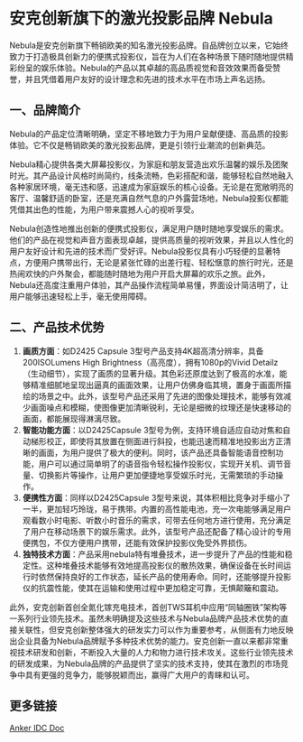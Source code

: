 # 安克创新旗下的激光投影品牌 Nebula
Nebula是安克创新旗下畅销欧美的知名激光投影品牌。自品牌创立以来，它始终致力于打造极具创新力的便携式投影仪，旨在为人们在各种场景下随时随地提供精彩纷呈的娱乐体验。Nebula的产品以其卓越的高品质视觉和音效效果而备受赞誉，并且凭借着用户友好的设计理念和先进的技术水平在市场上声名远扬。

## 一、品牌简介
Nebula的产品定位清晰明确，坚定不移地致力于为用户呈献便捷、高品质的投影体验。它不仅是畅销欧美的激光投影品牌，更是引领行业潮流的创新典范。

Nebula精心提供各类大屏幕投影仪，为家庭和朋友营造出欢乐温馨的娱乐及团聚时光。其产品设计风格时尚简约，线条流畅，色彩搭配和谐，能够轻松自然地融入各种家居环境，毫无违和感，迅速成为家庭娱乐的核心设备。无论是在宽敞明亮的客厅、温馨舒适的卧室，还是充满自然气息的户外露营场地，Nebula投影仪都能凭借其出色的性能，为用户带来震撼人心的视听享受。

Nebula创造性地推出创新的便携式投影仪，满足用户随时随地享受娱乐的需求。他们的产品在视觉和声音方面表现卓越，提供高质量的视听效果，并且以人性化的用户友好设计和先进的技术而广受好评。Nebula投影仪具有小巧轻便的显著特点，方便用户携带出行，无论是紧张忙碌的出差行程、轻松惬意的旅行时光，还是热闹欢快的户外聚会，都能随时随地为用户开启大屏幕的欢乐之旅。此外，Nebula还高度注重用户体验，其产品操作流程简单易懂，界面设计简洁明了，让用户能够迅速轻松上手，毫无使用障碍。

## 二、产品技术优势
1. **画质方面**：如D2425 Capsule 3型号产品支持4K超高清分辨率，具备200ISOLumens High Brightness（高亮度），拥有1080p的Vivid Detailz（生动细节），实现了画质的显著升级。其色彩还原度达到了极高的水准，能够精准细腻地呈现出逼真的画面效果，让用户仿佛身临其境，置身于画面所描绘的场景之中。此外，该型号产品还采用了先进的图像处理技术，能够有效减少画面噪点和模糊，使图像更加清晰锐利，无论是细微的纹理还是快速移动的画面，都能展现得淋漓尽致。
2. **智能功能方面**：以D2425Capsule 3型号为例，支持环境自适应自动对焦和自动梯形校正，即使将其放置在侧面进行斜投，也能迅速而精准地投影出方正清晰的画面，为用户提供了极大的便利。同时，该产品还具备智能语音控制功能，用户可以通过简单明了的语音指令轻松操作投影仪，实现开关机、调节音量、切换影片等操作，让用户更加便捷地享受娱乐时光，无需繁琐的手动操作。
3. **便携性方面**：同样以D2425Capsule 3型号来说，其体积相比竞争对手缩小了一半，更加轻巧玲珑，易于携带。内置的高性能电池，充一次电能够满足用户观看数小时电影、听数小时音乐的需求，可带去任何地方进行使用，充分满足了用户在移动场景下的娱乐需求。此外，该型号产品还配备了精心设计的专用便携包，不仅方便用户携带，还能有效保护投影仪免受外界损伤。
4. **独特技术方面**：产品采用nebula特有堆叠技术，进一步提升了产品的性能和稳定性。这种堆叠技术能够有效地提高投影仪的散热效果，确保设备在长时间运行时依然保持良好的工作状态，延长产品的使用寿命。同时，还能够提升投影仪的抗震性能，使其在运输和使用过程中更加稳定可靠，无惧颠簸和震动。

此外，安克创新首创全氮化镓充电技术，首创TWS耳机中应用“同轴圈铁”架构等一系列行业领先技术。虽然未明确提及这些技术与Nebula品牌产品技术优势的直接关联性，但安克创新整体强大的研发实力可以作为重要参考，从侧面有力地反映出企业具备为Nebula品牌赋予多种技术优势的能力。安克创新一直以来都非常重视技术研发和创新，不断投入大量的人力和物力进行技术攻关。这些行业领先技术的研发成果，为Nebula品牌的产品提供了坚实的技术支持，使其在激烈的市场竞争中具有更强的竞争力，能够脱颖而出，赢得广大用户的青睐和认可。

## 更多链接
[Anker IDC Doc](此处可补充具体链接地址，如果有的话) 